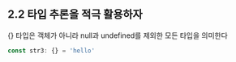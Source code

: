 ## 2.2 타입 추론을 적극 활용하자
{} 타입은 객체가 아니라 null과 undefined를 제외한 모든 타입을 의미한다
```ts
const str3: {} = 'hello'
```
